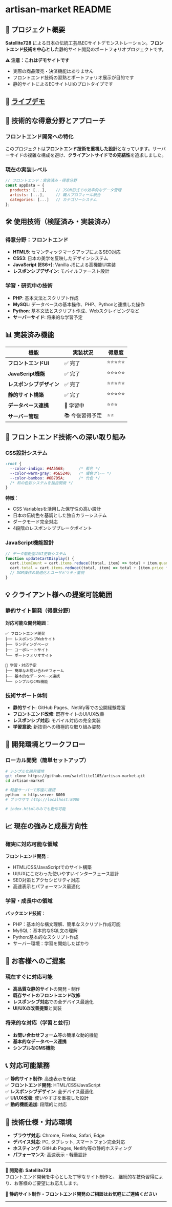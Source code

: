 # artisan-market README

## 🎯 プロジェクト概要

**Satellite728** による日本の伝統工芸品ECサイトデモンストレーション。**フロントエンド技術を中心とした**静的サイト開発のポートフォリオプロジェクトです。

**⚠️ 注意：これはデモサイトです**
- 実際の商品販売・決済機能はありません
- フロントエンド技術の習熟とポートフォリオ展示が目的です
- 静的サイトによるECサイトUIのプロトタイプです

## 🚀 [ライブデモ](https://satellite1105.github.io/artisan-market/)

## 💼 技術的な得意分野とアプローチ

### フロントエンド開発への特化

このプロジェクトは**フロントエンド技術を重視した設計**となっています。サーバーサイドの複雑な構成を避け、**クライアントサイドでの完結性**を追求しました。

### 現在の実装レベル

```javascript
// フロントエンド：実装済み・得意分野
const appData = {
  products: [...],    // JSON形式での効率的なデータ管理
  artists: [...],     // 職人プロフィール統合
  categories: [...]   // カテゴリーシステム
};
```

## 🛠 使用技術（検証済み・実装済み）

### 得意分野：フロントエンド
- **HTML5**: セマンティックマークアップによるSEO対応
- **CSS3**: 日本の美学を反映したデザインシステム
- **JavaScript (ES6+)**: Vanilla JSによる高機能UI実装
- **レスポンシブデザイン**: モバイルファースト設計

### 学習・研究中の技術
- **PHP**: 基本文法とスクリプト作成
- **MySQL**: データベースの基本操作、PHP、Pythonと連携した操作
- **Python**: 基本文法とスクリプト作成、Webスクレイピングなど
- **サーバーサイド**: 将来的な学習予定

## 📊 実装済み機能

| 機能 | 実装状況 | 得意度 |
|------|----------|--------|
| **フロントエンドUI** | ✅ 完了 | ⭐⭐⭐⭐⭐ |
| **JavaScript機能** | ✅ 完了 | ⭐⭐⭐⭐⭐ |
| **レスポンシブデザイン** | ✅ 完了 | ⭐⭐⭐⭐⭐ |
| **静的サイト構築** | ✅ 完了 | ⭐⭐⭐⭐⭐ |
| **データベース連携** | 🔄 学習中 | ⭐⭐⭐ |
| **サーバー管理** | 📚 今後習得予定 | ⭐⭐ |

## 🎨 フロントエンド技術への深い取り組み

### CSS設計システム

```css
:root {
  --color-indigo: #4A5568;      /* 藍色 */
  --color-warm-gray: #5E5240;   /* 暖色グレー */
  --color-bamboo: #6B7D5A;      /* 竹色 */
  /* 和の色彩システムを独自開発 */
}
```

**特徴**：
- CSS Variablesを活用した保守性の高い設計
- 日本の伝統色を基調とした独自カラーシステム
- ダークモード完全対応
- 4段階のレスポンシブブレークポイント

### JavaScript機能設計

```javascript
// データ駆動型のUI更新システム
function updateCartDisplay() {
  cart.itemCount = cart.items.reduce((total, item) => total + item.quantity, 0);
  cart.total = cart.items.reduce((total, item) => total + (item.price * item.quantity), 0);
  // DOM操作の最適化とユーザビリティ重視
}
```

## 💡 クライアント様への提案可能範囲

### 静的サイト開発（得意分野）

**対応可能な開発範囲**：
```
✅ フロントエンド開発
├── レスポンシブWebサイト
├── ランディングページ
├── コーポレートサイト
└── ポートフォリオサイト

🔄 学習・対応予定
├── 簡単なお問い合わせフォーム
├── 基本的なデータベース連携
└── シンプルなCMS機能
```

### 技術サポート体制

- **静的サイト**: GitHub Pages、Netlify等での公開経験豊富
- **フロントエンド改修**: 既存サイトのUI/UX改善
- **レスポンシブ対応**: モバイル対応の完全実装
- **学習意欲**: 新技術への積極的な取り組み姿勢

## 🔧 開発環境とワークフロー

### ローカル開発（簡単セットアップ）

```bash
# シンプルな開発環境
git clone https://github.com/satellite1105/artisan-market.git
cd artisan-market

# 軽量サーバーで即座に確認
python -m http.server 8000
# ブラウザで http://localhost:8000

# index.httmlのみでも動作可能
```

## 📈 現在の強みと成長方向性

### 確実に対応可能な領域

**フロントエンド開発**：
- HTML/CSS/JavaScriptでのサイト構築
- UI/UXにこだわった使いやすいインターフェース設計
- SEO対策とアクセシビリティ対応
- 高速表示とパフォーマンス最適化

### 学習・成長中の領域

**バックエンド技術**：
- PHP：基本的な構文理解、簡単なスクリプト作成可能
- MySQL：基本的なSQL文の理解
- Python:基本的なスクリプト作成
- サーバー環境：学習を開始したばかり

## 🎯 お客様へのご提案

### 現在すぐに対応可能

- **高品質な静的サイト**の開発・制作
- **既存サイトのフロントエンド改修**
- **レスポンシブ対応**での全デバイス最適化
- **UI/UXの改善提案**と実装

### 将来的な対応（学習と並行）

- **お問い合わせフォーム**等の簡単な動的機能
- **基本的なデータベース連携**
- **シンプルなCMS機能**

## 📞 対応可能業務

✅ **静的サイト制作**: 高速表示を保証  
✅ **フロントエンド開発**: HTML/CSS/JavaScript  
✅ **レスポンシブデザイン**: 全デバイス最適化  
✅ **UI/UX改善**: 使いやすさを重視した設計  
✅ **動的機能追加**: 段階的に対応  


## 📄 技術仕様・対応環境

- **ブラウザ対応**: Chrome, Firefox, Safari, Edge
- **デバイス対応**: PC, タブレット, スマートフォン完全対応
- **ホスティング**: GitHub Pages, Netlify等の静的ホスティング
- **パフォーマンス**: 高速表示・軽量設計

---

**👤 開発者: Satellite728**  
フロントエンド開発を中心とした丁寧なサイト制作と、
継続的な技術習得により、お客様のご要望にお応えします。

**📧 静的サイト制作・フロントエンド開発のご相談はお気軽にご連絡ください**

---
